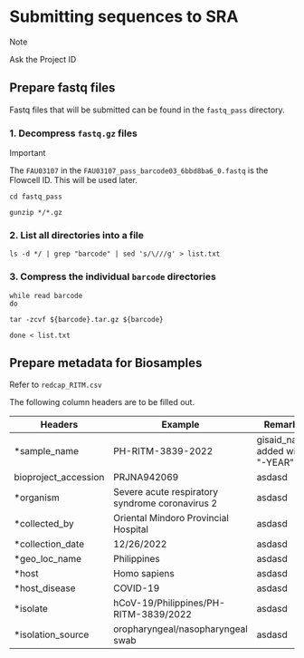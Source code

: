 # Submitting sequences to SRA
> [!NOTE]
> Ask the Project ID

## Prepare fastq files
Fastq files that will be submitted can be found in the `fastq_pass` directory.

### 1. Decompress `fastq.gz` files
> [!IMPORTANT]
> The `FAU03107` in the `FAU03107_pass_barcode03_6bbd8ba6_0.fastq` is the Flowcell ID. This will be used later.
```
cd fastq_pass

gunzip */*.gz
```


### 2. List all directories into a file

```
ls -d */ | grep "barcode" | sed 's/\///g' > list.txt
```

### 3. Compress the individual `barcode` directories
```
while read barcode
do

tar -zcvf ${barcode}.tar.gz ${barcode}

done < list.txt
```


## Prepare metadata for Biosamples
Refer to `redcap_RITM.csv`

The following column headers are to be filled out. </br>

| Headers | Example | Remarks |
| ------- | ------- | ------- |
| *sample_name | PH-RITM-3839-2022 | gisaid_name added with "-YEAR" |
| bioproject_accession | PRJNA942069 | asdasd |
| *organism | Severe acute respiratory syndrome coronavirus 2 | asdasd |
| *collected_by | Oriental Mindoro Provincial Hospital | asdasd |
| *collection_date | 12/26/2022 | asdasd |
| *geo_loc_name | Philippines | asdasd |
| *host | Homo sapiens | asdasd |
| *host_disease | COVID-19 | asdasd |
| *isolate | hCoV-19/Philippines/PH-RITM-3839/2022 | asdasd |
| *isolation_source | oropharyngeal/nasopharyngeal swab | asdasd |